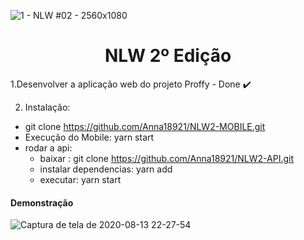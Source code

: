 ![1 - NLW #02 - 2560x1080](https://user-images.githubusercontent.com/53823948/90202705-cb20d600-ddb4-11ea-8801-96c2c4e6e474.jpg)

<h1 align="center"> NLW 2º Edição </h1>

1.Desenvolver a aplicação web do projeto Proffy - Done :heavy_check_mark:
  
2. Instalação: 
  - git clone https://github.com/Anna18921/NLW2-MOBILE.git
  -  Execução do Mobile: yarn start
  - rodar a api: 
    - baixar : git clone https://github.com/Anna18921/NLW2-API.git
    - instalar dependencias: yarn add
    - executar: yarn start
  
   
<h4>Demonstração</h4>

 ![Captura de tela de 2020-08-13 22-27-54](https://user-images.githubusercontent.com/53823948/90203503-4e432b80-ddb7-11ea-868f-83d5d159a159.png)

